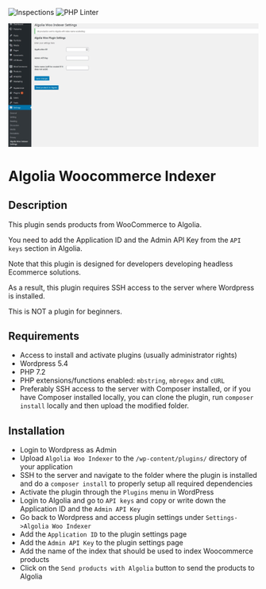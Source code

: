 ![Inspections](https://github.com/w3bdesign/algolia-woo-indexer/workflows/Inspections/badge.svg) ![PHP Linter](https://img.shields.io/badge/Code%20checked%20with-PHPCS-green)

![Screenshot](/screenshots/screenshot1.jpg)

# Algolia Woocommerce Indexer

## Description

This plugin sends products from WooCommerce to Algolia.

You need to add the Application ID and the Admin API Key from the `API keys` section in Algolia.

Note that this plugin is designed for developers developing headless Ecommerce solutions.
 
As a result, this plugin requires SSH access to the server where Wordpress is installed.

This is NOT a plugin for beginners.

## Requirements

* Access to install and activate plugins (usually administrator rights)
* Wordpress 5.4
* PHP 7.2
* PHP extensions/functions enabled: `mbstring`, `mbregex` and `cURL`
* Preferably SSH access to the server with Composer installed, or if you have Composer installed locally, you can clone the plugin, run `composer install` locally and then upload the modified folder. 

## Installation

* Login to Wordpress as Admin
* Upload `Algolia Woo Indexer` to the `/wp-content/plugins/` directory of your application
* SSH to the server and navigate to the folder where the plugin is installed and do a `composer install` to properly setup all required dependencies
* Activate the plugin through the `Plugins` menu in WordPress
* Login to Algolia and go to `API keys` and copy or write down the Application ID and the `Admin API Key`
* Go back to Wordpress and access plugin settings under `Settings->Algolia Woo Indexer`
* Add the `Application ID` to the plugin settings page
* Add the `Admin API Key` to the plugin settings page
* Add the name of the index that should be used to index Woocommerce products
* Click on the `Send products with Algolia` button to send the products to Algolia
